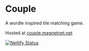 # Couple

A wordle inspired tile matching game.

Hosted at [couple.magnetnet.net](https://couple.magnetnet.net/)

[![Netlify Status](https://api.netlify.com/api/v1/badges/bc955283-98a3-462f-a997-ab820efec0f7/deploy-status)](https://app.netlify.com/sites/couple-magnetnet/deploys)
